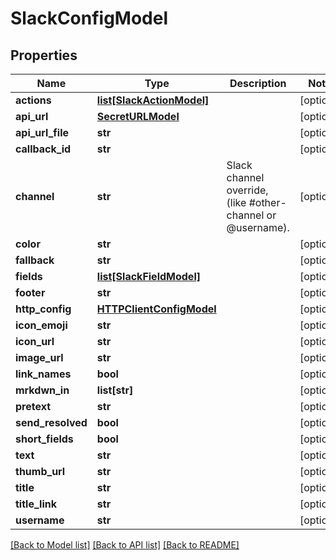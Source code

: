 # SlackConfigModel

## Properties
Name | Type | Description | Notes
------------ | ------------- | ------------- | -------------
**actions** | [**list[SlackActionModel]**](SlackActionModel.md) |  | [optional] 
**api_url** | [**SecretURLModel**](SecretURLModel.md) |  | [optional] 
**api_url_file** | **str** |  | [optional] 
**callback_id** | **str** |  | [optional] 
**channel** | **str** | Slack channel override, (like #other-channel or @username). | [optional] 
**color** | **str** |  | [optional] 
**fallback** | **str** |  | [optional] 
**fields** | [**list[SlackFieldModel]**](SlackFieldModel.md) |  | [optional] 
**footer** | **str** |  | [optional] 
**http_config** | [**HTTPClientConfigModel**](HTTPClientConfigModel.md) |  | [optional] 
**icon_emoji** | **str** |  | [optional] 
**icon_url** | **str** |  | [optional] 
**image_url** | **str** |  | [optional] 
**link_names** | **bool** |  | [optional] 
**mrkdwn_in** | **list[str]** |  | [optional] 
**pretext** | **str** |  | [optional] 
**send_resolved** | **bool** |  | [optional] 
**short_fields** | **bool** |  | [optional] 
**text** | **str** |  | [optional] 
**thumb_url** | **str** |  | [optional] 
**title** | **str** |  | [optional] 
**title_link** | **str** |  | [optional] 
**username** | **str** |  | [optional] 

[[Back to Model list]](../README.md#documentation-for-models) [[Back to API list]](../README.md#documentation-for-api-endpoints) [[Back to README]](../README.md)


